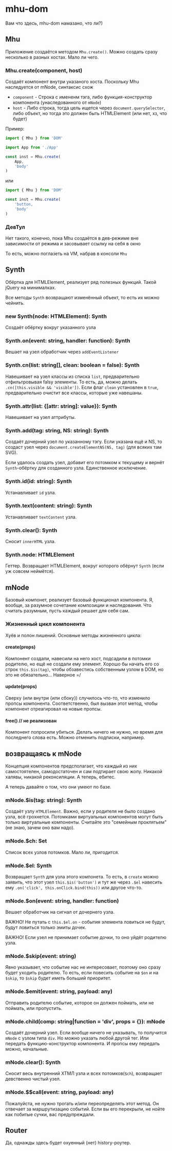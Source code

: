 # mhu-dom
Вам что здесь, mhu-dom намазано, что ли?)

## Mhu
Приложение создаётся методом `Mhu.create()`. Можно создать сразу несколько в разных хостах. Мало ли чего.

### Mhu.create(component, host)
Создаёт компонент внутри указаного хоста. Поскольку Mhu наследуется от mNode, синтаксис схож
- `component` - Строка с имененм тэга, либо функция-конструктор компонента (унаследованного от `mNode`)
- `host` - Либо строка, тогда цель ищется через `document.querySelector`, либо объект, но тогда это должен быть HTMLElement (или нет, хз, что будет)

Пример:
```js
import { Mhu } from 'DOM'

import App from './App'

const inst = Mhu.create(
	App,
	'body'
)
```

или

```js
import { Mhu } from 'DOM'

const inst = Mhu.create(
	'button,
	'body'
)
```

### ДевТул
Нет такого, конечно, пока Mhu создаётся в дев-режиме вне зависимости от режима и засовывает ссылку на себя в окно

То есть, можно поглазеть на VM, набрав в консоли `Mhu`

## Synth
Обёртка для HTMLElement, реализует ряд полезных функций. Такой jQuery на минималках.

Все методы `Synth` возвращают изменённый объект, то есть их можно чейнить.

### new Synth(node: HTMLElement): Synth
Создаёт обёртку вокруг указанного узла

### Synth.on(event: string, handler: function): Synth
Вешает на узел обработчик через `addEventListener`

### Synth.cn(list: string[], clean: boolean = false): Synth
Навешивает на узел классы из списка `list`, предварительно отфильтровывая falsy элементы. То есть, да, можно делать `.cn([this.visible && 'visible'])`. Если флаг `clean` установлен в `true`, предварительно очистит все классы, которые уже навешаны.

### Synth.attr(list: {[attr: string]: value}): Synth
Навешивает на узел аттрибуты.

### Synth.add(tag: string, NS: string): Synth
Создаёт дочерний узел по указанному тэгу. Если указана ещё и NS, то создаст узел через `document.createElementNS(NS, tag)` (для всяких там SVG).

Если удалось создать узел, добавит его потомком к текущему и вернёт `Synth`-обёртку для созданного узла. Единственное исключение.

### Synth.id(id: string): Synth
Устанавливает `id` узла.

### Synth.text(content: string): Synth
Устанавливает `textContent` узла.

### Synth.clear(): Synth
Сносит `innerHTML` узла.

### Synth.node: HTMLElement
Геттер. Возвращает HTMLElement, вокруг которого обёрнут `Synth` (если уж совсем неймётся).

## mNode
Базовый компонет, реализует базовый функционал компонента. Я, вообще, за разумное сочетание композиции и наследования. Что считать разумным, пусть каждый решает для себя сам.

### Жизненный цикл компонента
Хуёв и полон лишений. Основные методы жизненного цикла:

#### create(props)
Компонент создали, навесили на него хост, подсадили в потомки родителю, но ещё не создали ему элемент. Хорошо бы начать его со строк `this.$is(tag)`, чтобы обзавестись собственным узлом в DOM, но это не обязательно... Наверное =/

#### update(props)
Сверху (или внутри {или сбоку}) случилось что-то, что изменило пропсы компонента. Соответственно, был вызван этот метод, чтобы компонент отреагировал на новые пропсы.

#### free() // не реализован
Компонент попросили убиться. Делать ничего не нужно, но время для последнего слова есть. Можно отменить подписки, например.

## возвращаясь к mNode
Концепция компонентов предсполагает, что каждый из них самостоятелен, самодостаточен и сам подтирает свою жопу. Никакой халявы, никакой реконсиляции. А теперь, ебитес.

А теперь давайте о том, что они умеют по базе.

### mNode.$is(tag: string): Synth
Создаёт узлу `HTMLElement`. Важно, если у родителя не было создано узла, всё грохнется. Потомками виртуальных компонентов могут быть только виртуальные компоненты. Считайте это "семейным проклятьем" (не знаю, зачем оно вам надо).

### mNode.$ch: Set<mNode>
Список всех узлов потомков. Мало ли, пригодится.

### mNode.$el: Synth
Возвращает `Synth` для узла этого компонета. То есть, в `create` можно заявить, что этот узел `this.$is('button')` и тут же через `.$el` навесить ему `.on('click', this.onClick.bind(this))` или другое что-то.

### mNode.$on(event: string, handler: function)
Вешает обработчик на сигнал от дочернего узла.

ВАЖНО! Не путать с `this.$el.on` - события элемента ловиться не будут, будут ловиться только эмиты дочек.

ВАЖНО! Если узел не принимает событие дочки, то оно уйдёт родителю узла.

### mNode.$skip(event: string)
Явно указывает, что событие нас не интересовает, поэтому оно сразу будет уходить родителю. То есть, если повесить событие на `$on` и на `$skip`, то `$skip` будет иметь больший приоритет.

### mNode.$emit(event: string, payload: any)
Отправить родителю событие, которое он должен поймать, или не поймать, или пропустить.

### mNode.child(comp: string|function = 'div', props = {}): mNode
Создаёт дочерний узел. Если вообще ничего не указывать, то получится `mNode` с узлом типа `div`. Но можно указать любой другой тег. Или передать функцию-конструктор компонента. И пропсы ему передать можно, начальные.

### mNode.clear(): Synth
Сносит весь внутренний ХТМЛ узла и всех потомков(`$ch`), возвращает девственно чистый узел.

### mNode.$$call(event: string, payload: any)
Пожалуйста, не нужно трогать и/или переопределять этот метод. Он отвечает за маршрутизацию событий. Если вы его перекрыли, не нойте как побитые сучки, вас предупреждали.

## Router
Да, однажды здесь будет охуенный (нет) history-роутер.